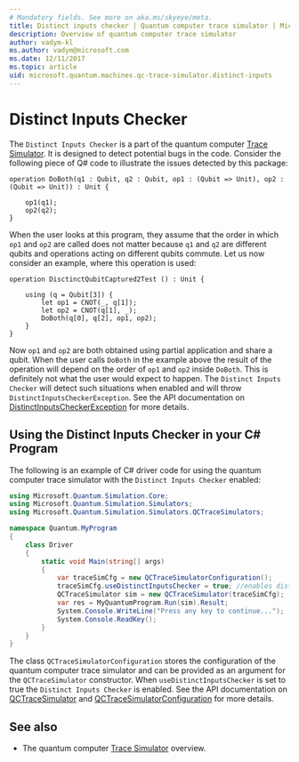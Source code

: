 ```yaml
---
# Mandatory fields. See more on aka.ms/skyeye/meta.
title: Distinct inputs checker | Quantum computer trace simulator | Microsoft Docs
description: Overview of quantum computer trace simulator
author: vadym-kl
ms.author: vadym@microsoft.com
ms.date: 12/11/2017
ms.topic: article
uid: microsoft.quantum.machines.qc-trace-simulator.distinct-inputs
---
```


# Distinct Inputs Checker

The `Distinct Inputs Checker` is a part of the quantum computer [Trace
Simulator](xref:microsoft.quantum.machines.qc-trace-simulator.intro). It is designed to detect
potential bugs in the code. Consider the following piece of Q# code to illustrate the issues detected by this package:

```qsharp
operation DoBoth(q1 : Qubit, q2 : Qubit, op1 : (Qubit => Unit), op2 : (Qubit => Unit)) : Unit {

    op1(q1);
    op2(q2);
}
```

When the user looks at this program, they assume that the order in which `op1`
and `op2` are called does not matter because `q1` and `q2` are different qubits
and operations acting on different qubits commute. Let us now consider an
example, where this operation is used:

```qsharp
operation DisctinctQubitCaptured2Test () : Unit {

    using (q = Qubit[3]) {
        let op1 = CNOT(_, q[1]);
        let op2 = CNOT(q[1], _);
        DoBoth(q[0], q[2], op1, op2);
    }
}
```

Now `op1` and `op2` are both obtained using partial application and share a
qubit. When the user calls `DoBoth` in the example above the result of the operation
will depend on the order of `op1` and `op2` inside `DoBoth`. This is definitely
not what the user would expect to happen. The `Distinct Inputs Checker` will detect
such situations when enabled and will throw `DistinctInputsCheckerException`.
See the API documentation on [DistinctInputsCheckerException](xref:Microsoft.Quantum.Simulation.Simulators.QCTraceSimulators.DistinctInputsCheckerException) for more details.

## Using the Distinct Inputs Checker in your C# Program

The following is an example of C# driver code for using the quantum computer trace
simulator with the `Distinct Inputs Checker` enabled:

```csharp
using Microsoft.Quantum.Simulation.Core;
using Microsoft.Quantum.Simulation.Simulators;
using Microsoft.Quantum.Simulation.Simulators.QCTraceSimulators;

namespace Quantum.MyProgram
{
    class Driver
    {
        static void Main(string[] args)
        {
            var traceSimCfg = new QCTraceSimulatorConfiguration();
            traceSimCfg.useDistinctInputsChecker = true; //enables distinct inputs checker
            QCTraceSimulator sim = new QCTraceSimulator(traceSimCfg);
            var res = MyQuantumProgram.Run(sim).Result;
            System.Console.WriteLine("Press any key to continue...");
            System.Console.ReadKey();
        }
    }
}
```

The class `QCTraceSimulatorConfiguration` stores the configuration of the quantum
computer trace simulator and can be provided as an argument for the
`QCTraceSimulator` constructor. When `useDistinctInputsChecker` is set to true
the `Distinct Inputs Checker` is enabled. See the API documentation on [QCTraceSimulator](xref:Microsoft.Quantum.Simulation.Simulators.QCTraceSimulators.QCTraceSimulator) and [QCTraceSimulatorConfiguration](xref:Microsoft.Quantum.Simulation.Simulators.QCTraceSimulators.QCTraceSimulatorConfiguration) for more details.

## See also

- The quantum computer [Trace Simulator](xref:microsoft.quantum.machines.qc-trace-simulator.intro) overview.
